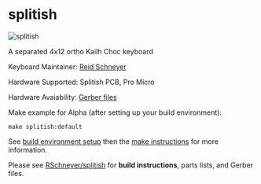 # splitish
![splitish](https://i.imgur.com/6gnYPIp.jpg)

A separated 4x12 ortho Kailh Choc keyboard

Keyboard Maintainer: [Reid Schneyer](https://github.com/RSchneyer)

Hardware Supported: Splitish PCB, Pro Micro

Hardware Avaiability: [Gerber files](https://github.com/RSchneyer/splitish/tree/master/gerbers)

Make example for Alpha (after setting up your build environment):

    make splitish:default

See [build environment setup](https://docs.qmk.fm/install-build-tools) then the [make instructions](https://docs.qmk.fm/faq/build-compile-qmk) for more information.

Please see [RSchneyer/splitish](https://www.github.com/RSchneyer/splitish) for **build instructions**, parts lists, and Gerber files.
